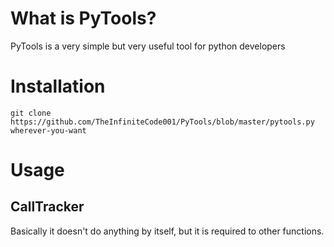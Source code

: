 # What is PyTools?
PyTools is a very simple but very useful tool for python developers

# Installation
`git clone https://github.com/TheInfiniteCode001/PyTools/blob/master/pytools.py wherever-you-want`

# Usage
## CallTracker
Basically it doesn't do anything by itself, but it is required to other functions.

##
